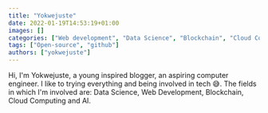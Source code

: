 ```yaml
---
title: "Yokwejuste"
date: 2022-01-19T14:53:19+01:00
images: []
categories: ["Web development", "Data Science", "Blockchain", "Cloud Computing"]
tags: ["Open-source", "github"]
authors: ["yokwejuste"]
---
```

Hi, I'm Yokwejuste, a young inspired blogger, an aspiring computer engineer. I like to trying everything and being involved in tech 😅.
The fields in which I'm involved are: Data Science, Web Development, Blockchain, Cloud Computing and AI.
